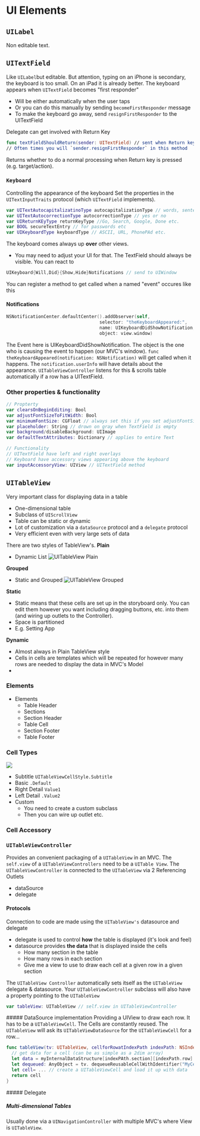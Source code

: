 # UI Elements
## `UILabel`
Non editable text.

## `UITextField`
Like `UILabel`but editable. But attention, typing on an iPhone is secondary, the keyboard is too small. On an iPad it is already better.
The keyboard appears when `UITextField` becomes "first responder"
* Will be either automatically when the user taps
* Or you can do this manually by sending `becomeFirstResponder` message
* To make the keyboard go away, send `resignFirstResponder` to the UITextField

Delegate can get involved with Return Key
```swift
func textFieldShouldReturn(sender: UITextField) // sent when Return key is pressed
// Often times you will `sender.resignFirstResponder` in this method
```
Returns whether to do a normal processing when Return key is pressed (e.g. target/action).

### `Keyboard`
Controlling the appearance of the keyboard
Set the properties in the `UITextInputTraits` protocol (which `UITextField` implements).
```swift
var UITextAutocapitalizatinoType autocapitalizationType // words, sentences etc.
var UITextAutocorrectionType autocorrectionType // yes or no
var UIReturnKEyType returnKeyType //Go, Search, Google, Done etc.
var BOOL secureTextEntry // for passwords etc
var UIKeyboardType keyboardType // ASCII, URL, PhonePAd etc.
```

The keyboard comes always up **over** other views.
* You may need to adjust your UI for that. The TextField should always be visible. You can react to
```swift
UIKeyboard{Will,Did}{Show,Hide}Notifications // send to UIWindow
```
You can register a method to get called when a named "event" occures like this
#### Notifications
```swift
NSNotificationCenter.defaultCenter().addObserver(self,
                                   selector: "theKeyboardAppeared:",
                                   name: UIKeyboardDidShowNotification,
                                   object: view.window)
```
The Event here is UIKeyboardDidShowNotification. The object is the one who is causing the event to happen (our MVC's window). `func theKeyboardAppeared(notification: NSNotification)` will get called when it happens. The `notification.userInfo` will have details about the appearance.
`UITableViewController` listens for this & scrolls table automatically if a row has a UITextField.

### Other properties & functionality
```swift
// Propterty
var clearsOnBeginEditing: Bool
var adjustFontSizeToFitWidth: Bool
var minimumFontSize: CGFloat // always set this if you set adjustFontSizeToFitWidth
var placeholder: String // drown on gray when TextField is empty
var background/disableBackground: UIImage
var defaultTextAttributes: Dictionary // applies to entire Text

// Functionality
// UITextField have left and right overlays
// Keyboard have accessory views appearing above the keyboard
var inputAccessoryView: UIView // UITextField method
```



## `UITableView`
Very important class for displaying data in a table
 * One-dimensional table
 * Subclass of `UIScrollView`
 * Table can be static or dynamic
 * Lot of customization via a `dataSource` protocol and a `delegate` protocol
 * Very efficient even with very large sets of data

There are two styles of TableView's.
**Plain**
* Dynamic List
![UITableView Plain](uitableview_plain.png)

**Grouped**
* Static and Grouped
![UITableView Grouped](uitableview_grouped.gif)

**Static**
* Static means that these cells are set up in the storyboard only. You can edit them however you want including dragging buttons, etc. into them (and wiring up outlets to the Controller). 
* Space is partitioned
* E.g. Setting App

**Dynamic**
* Almost always in Plain TableView style
* Cells in cells are templates which will be repeated for however many rows are needed to display the data in MVC's Model
* 

### Elements
* Elements
  * Table Header
  * Sections
  * Section Header
  * Table Cell
  * Section Footer
  * Table Footer

### Cell Types
![](uitablecell_types.png)
* Subtitle `UITableViewCellStyle.Subtitle`
* Basic `.Default`
* Right Detail `Value1`
* Left Detail `.Value2`
* Custom
  * You need to create a custom subclass
  * Then you can wire up outlet etc. 

### Cell Accessory

### `UITableViewController`
Provides an convenient packaging of a `UITableView` in an MVC. The `self.view` of a `UITableViewControllers` need to be a `UITable View`.
The `UITableViewController` is connected to the `UITableView` via 2 Referencing Outlets
* dataSource
* delegate

#### Protocols
Connection to code are made using the `UITableView's` datasource and delegate
* delegate is used to control **how** the table is displayed (it's look and feel)
* datasource provides **the data** that is displayed inside the cells
  * How many section in the table
  * How many rows in each section
  * Give me a view to use to draw each cell at a given row in a given section

The `UITableView Controller` automatically sets itself as the `UITableView` delegate & datasource. Your `UITableViewController` subclass will also have a property pointing to the `UITableView`
```swift
var tableView: UITableView // self.view in UITableViewController
```

##### DataSource implementation
Providing a UIView to draw each row. It has to be a `UITableViewCell`. The Cells are constantly reused. The `UITableView` will ask its `UITableViewDataSource` for the `UITableViewCell` for a row...
```swift
func tableView(tv: UITableView, cellforRowatIndexPath indexPath: NSIndexPath) -> UITableViewCell {
  // get data for a cell (can be as simple as a 2dim array)
  let data = myInternalDataStructure[indexPAth.section][indexPath.row]
  let dequeued: AnyObject = tv. dequeueReusableCellWithIdentifier("MyCell", forIndexPath:_ indexPath)
  let cell= ... // create a UITableViewCell and load it up with data
  return cell
}

```

##### Delegate




##### Multi-dimensional Tables
Usually done via a `UINavigationController` with multiple MVC's where View is `UITableView`.

